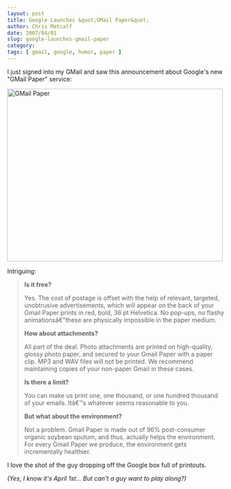 ```yaml
---
layout: post
title: Google Launches &quot;GMail Paper&quot;
author: Chris Metcalf
date: 2007/04/01
slug: google-launches-gmail-paper
category: 
tags: [ gmail, google, humor, paper ]
---
```


I just signed into my GMail and saw this announcement about Google's new "GMail Paper" service:

<a href="http://www.flickr.com/photos/chrismetcalf/441697346/"><img src="http://farm1.static.flickr.com/198/441697346_c087281438.jpg?v=0" title="GMail Paper" alt="GMail Paper" height="400" width="500" /></a>

Intriguing:

<blockquote><strong>Is it free?</strong>

Yes. The cost of postage is offset with the help of relevant, targeted, unobtrusive advertisements, which will appear on the back of your Gmail Paper prints in red, bold, 36 pt Helvetica. No pop-ups, no flashy animationsâ€”these are physically impossible in the paper medium.

<strong> How about attachments?</strong>

All part of the deal. Photo attachments are printed on high-quality, glossy photo paper, and secured to your Gmail Paper with a paper clip. MP3 and WAV files will not be printed. We recommend maintaining copies of your non-paper Gmail in these cases.

<strong> Is there a limit?</strong>

You can make us print one, one thousand, or one hundred thousand of your emails. Itâ€™s whatever seems reasonable to you.

<strong>But what about the environment?</strong>

Not a problem. Gmail Paper is made out of 96% post-consumer organic soybean sputum, and thus, actually helps the environment. For every Gmail Paper we produce, the environment gets incrementally healthier.</blockquote>

I love the shot of the guy dropping off the Google box full of printouts.

<em>(Yes, I know it's April 1st... But can't a guy want to play along?)</em>

